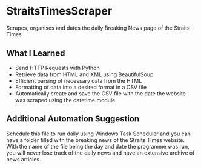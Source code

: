 # StraitsTimesScraper
Scrapes, organises and dates the daily Breaking News page of the Straits Times

## What I Learned
* Send HTTP Requests with Python
* Retrieve data from HTML and XML using BeautifulSoup
* Efficient parsing of necessary data from the HTML
* Formatting of data into a desired format in a CSV file
* Automatically create and save the CSV file with the date the website was scraped using the datetime module

## Additional Automation Suggestion
Schedule this file to run daily using Windows Task Scheduler and you can have a folder filled with the breaking news of the Straits Times website. With the name of the file being the day and date the programme was run, you will never lose track of the daily news and have an extensive archive of news articles.
